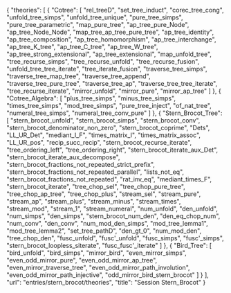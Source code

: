 {
    "theories": [
        {
            "Cotree": [
                "rel_treeD",
                "set_tree_induct",
                "corec_tree_cong",
                "unfold_tree_simps",
                "unfold_tree_unique",
                "pure_tree_simps",
                "pure_tree_parametric",
                "map_pure_tree",
                "ap_tree_pure_Node",
                "ap_tree_Node_Node",
                "map_tree_ap_tree_pure_tree",
                "ap_tree_identity",
                "ap_tree_composition",
                "ap_tree_homomorphism",
                "ap_tree_interchange",
                "ap_tree_K_tree",
                "ap_tree_C_tree",
                "ap_tree_W_tree",
                "ap_tree_strong_extensional",
                "ap_tree_extensional",
                "map_unfold_tree",
                "tree_recurse_simps",
                "tree_recurse_unfold",
                "tree_recurse_fusion",
                "unfold_tree_tree_iterate",
                "tree_iterate_fusion",
                "traverse_tree_simps",
                "traverse_tree_map_tree",
                "traverse_tree_append",
                "traverse_tree_pure_tree",
                "traverse_tree_ap",
                "traverse_tree_tree_iterate",
                "tree_recurse_iterate",
                "mirror_unfold",
                "mirror_pure",
                "mirror_ap_tree"
            ]
        },
        {
            "Cotree_Algebra": [
                "plus_tree_simps",
                "minus_tree_simps",
                "times_tree_simps",
                "mod_tree_simps",
                "pure_tree_inject",
                "of_nat_tree",
                "numeral_tree_simps",
                "numeral_tree_conv_pure"
            ]
        },
        {
            "Stern_Brocot_Tree": [
                "stern_brocot_unfold",
                "stern_brocot_simps",
                "stern_brocot_conv",
                "stern_brocot_denominator_non_zero",
                "stern_brocot_coprime",
                "Dets",
                "LL_UR_Det",
                "mediant_I_F",
                "times_matrix_I",
                "times_matrix_assoc",
                "LL_UR_pos",
                "recip_succ_recip",
                "stern_brocot_recurse_iterate",
                "tree_ordering_left",
                "tree_ordering_right",
                "stern_brocot_iterate_aux_Det",
                "stern_brocot_iterate_aux_decompose",
                "stern_brocot_fractions_not_repeated_strict_prefix",
                "stern_brocot_fractions_not_repeated_parallel",
                "lists_not_eq",
                "stern_brocot_fractions_not_repeated",
                "rat_inv_eq",
                "mediant_times_F",
                "stern_brocot_iterate",
                "tree_chop_sel",
                "tree_chop_pure_tree",
                "tree_chop_ap_tree",
                "tree_chop_plus",
                "stream_sel",
                "stream_pure",
                "stream_ap",
                "stream_plus",
                "stream_minus",
                "stream_times",
                "stream_mod",
                "stream_1",
                "stream_numeral",
                "num_unfold",
                "den_unfold",
                "num_simps",
                "den_simps",
                "stern_brocot_num_den",
                "den_eq_chop_num",
                "num_conv",
                "den_conv",
                "num_mod_den_simps",
                "mod_tree_lemma1",
                "mod_tree_lemma2",
                "set_tree_pathD",
                "den_gt_0",
                "num_mod_den",
                "tree_chop_den",
                "fusc_unfold",
                "fusc'_unfold",
                "fusc_simps",
                "fusc'_simps",
                "stern_brocot_loopless_siterate",
                "fusc_fusc'_iterate"
            ]
        },
        {
            "Bird_Tree": [
                "bird_unfold",
                "bird_simps",
                "mirror_bird",
                "even_mirror_simps",
                "even_odd_mirror_pure",
                "even_odd_mirror_ap_tree",
                "even_mirror_traverse_tree",
                "even_odd_mirror_path_involution",
                "even_odd_mirror_path_injective",
                "odd_mirror_bird_stern_brocot"
            ]
        }
    ],
    "url": "entries/stern_brocot/theories",
    "title": "Session Stern_Brocot"
}
